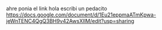 

ahre ponia el link hola escribi un pedacito https://docs.google.com/document/d/1Eu21eppmaATmKpwa-jeWnTENC4QgQ3BH9v42AwsXIlM/edit?usp=sharing
